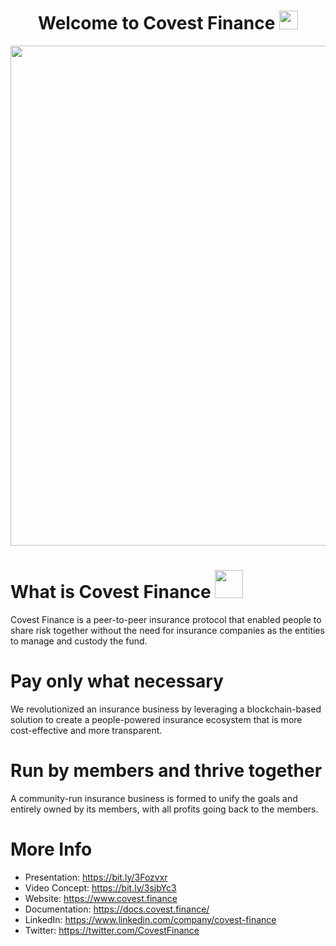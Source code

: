 
<h1 align="center">Welcome to Covest Finance <img src="https://media.giphy.com/media/hvRJCLFzcasrR4ia7z/giphy.gif" width="30" margin-top="5"/></h1>

<p align="center" marginLeft="200">
<img src="https://user-images.githubusercontent.com/39422342/167290638-f7a95754-034c-4e7a-974e-3fa32687ca8f.png" width="800" />
</p>

# **What is Covest Finance** <img src="https://user-images.githubusercontent.com/39422342/167291196-96b7f01b-902c-4d9b-9e76-9047ea4f6d98.png" width="45" />

Covest Finance is a peer-to-peer insurance protocol that enabled people to share risk together without the need for insurance companies as the entities to manage and custody the fund.

# **Pay only what necessary**

We revolutionized an insurance business by leveraging a blockchain-based solution to create a people-powered insurance ecosystem that is more cost-effective and more transparent.

# **Run by members and thrive together**

A community-run insurance business is formed to unify the goals and entirely owned by its members, with all profits going back to the members.


# **More Info**
* Presentation: https://bit.ly/3Fozvxr
* Video Concept: https://bit.ly/3sjbYc3
* Website: https://www.covest.finance
* Documentation: https://docs.covest.finance/
* LinkedIn: https://www.linkedin.com/company/covest-finance
* Twitter: https://twitter.com/CovestFinance
